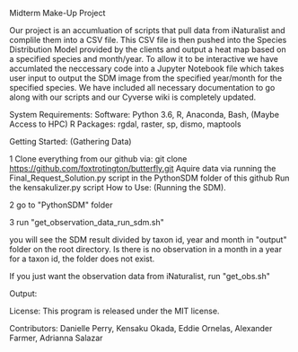 Midterm Make-Up Project

Our project is an accumluation of scripts that pull data from iNaturalist and complile them into a CSV file. This CSV file is then pushed into the Species Distribution Model provided by the clients and output a heat map based on a specified species and month/year. To allow it to be interactive we have accumlated the neccessary code into a Jupyter Notebook file which takes user input to output the SDM image from the specified year/month for the specified species. We have included all necessary documentation to go along with our scripts and our Cyverse wiki is completely updated.

System Requirements: Software: Python 3.6, R, Anaconda, Bash, (Maybe Access to HPC) R Packages: rgdal, raster, sp, dismo, maptools

Getting Started: (Gathering Data)

1
Clone everything from our github via: git clone https://github.com/foxtrotington/butterfly.git
Aquire data via running the Final_Request_Solution.py script in the PythonSDM folder of this github
Run the kensakulizer.py script
How to Use: (Running the SDM).

2
go to "PythonSDM" folder

3
run "get_observation_data_run_sdm.sh"

you will see the SDM result divided by taxon id, year and month in "output" folder on the root directory. Is there is no observation in a month in a year for a taxon id, the folder does not exist.

If you just want the observation data from iNaturalist, run "get_obs.sh"


Output:




License: This program is released under the MIT license.

Contributors: Danielle Perry, Kensaku Okada, Eddie Ornelas, Alexander Farmer, Adrianna Salazar


